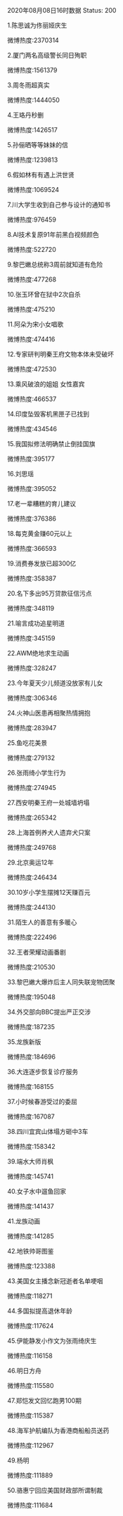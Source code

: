2020年08月08日16时数据
Status: 200

1.陈思诚为佟丽娅庆生

微博热度:2370314

2.厦门两名高级警长同日殉职

微博热度:1561379

3.周冬雨超真实

微博热度:1444050

4.王珞丹秒删

微博热度:1426517

5.孙俪晒等等妹妹的信

微博热度:1239813

6.假如林有有遇上洪世贤

微博热度:1069524

7.川大学生收到自己参与设计的通知书

微博热度:976459

8.AI技术复原91年前黑白视频颜色

微博热度:522720

9.黎巴嫩总统称3周前就知道有危险

微博热度:477268

10.张玉环曾在狱中2次自杀

微博热度:475210

11.阿朵为宋小女唱歌

微博热度:474416

12.专家研判明秦王府文物本体未受破坏

微博热度:472530

13.乘风破浪的姐姐 女性嘉宾

微博热度:466537

14.印度坠毁客机黑匣子已找到

微博热度:434546

15.我国拟修法明确禁止倒挂国旗

微博热度:395177

16.刘思瑶

微博热度:395052

17.老一辈糟糕的育儿建议

微博热度:376386

18.每克黄金赚60元以上

微博热度:366593

19.消费券发放已超300亿

微博热度:358387

20.名下多出95万贷款征信污点

微博热度:348119

21.喻言成功追星明道

微博热度:345159

22.AWM绝地求生动画

微博热度:328247

23.今年夏天少儿频道没放家有儿女

微博热度:306346

24.火神山医患再相聚热情拥抱

微博热度:283947

25.鱼吃花美景

微博热度:279132

26.张雨绮小学生行为

微博热度:274945

27.西安明秦王府一处城墙坍塌

微博热度:265342

28.上海首例养犬人遗弃犬只案

微博热度:249768

29.北京奥运12年

微博热度:246434

30.10岁小学生摆摊12天赚百元

微博热度:244130

31.陌生人的善意有多暖心

微博热度:222496

32.王者荣耀动画番剧

微博热度:210530

33.黎巴嫩大爆炸后主人同失联宠物团聚

微博热度:195048

34.外交部向BBC提出严正交涉

微博热度:187235

35.龙族新版

微博热度:184696

36.大连逐步恢复诊疗服务

微博热度:168155

37.小时候春游受过的委屈

微博热度:167087

38.四川宜宾山体塌方砸中3车

微博热度:158342

39.端水大师肖枫

微博热度:145741

40.女子水中遛鱼回家

微博热度:141437

41.龙族动画

微博热度:141285

42.地铁帅哥图鉴

微博热度:123388

43.美国女主播念新冠逝者名单哽咽

微博热度:118271

44.多国拟提高退休年龄

微博热度:117624

45.伊能静发小作文为张雨绮庆生

微博热度:116158

46.明日方舟

微博热度:115580

47.郑恺发文回忆跑男100期

微博热度:115387

48.海军护航编队为香港商船船员送药

微博热度:112967

49.杨明

微博热度:111889

50.骆惠宁回应美国财政部所谓制裁

微博热度:111684

